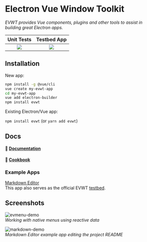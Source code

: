 # Electron Vue Window Toolkit 
_EVWT provides Vue components, plugins and other tools to assist in building great Electron apps._

| Unit Tests  | Testbed App  |
|:-:|:-:|
| <a href="https://travis-ci.org/evwt/evwt"><img src="https://travis-ci.org/evwt/evwt.svg?branch=master" valign="middle"></a> | <a href="https://travis-ci.org/evwt/evwt-example-markdown-editor"><img src="https://travis-ci.org/evwt/evwt-example-markdown-editor.svg?branch=master" valign="middle"></a> |

## Installation

New app:

```bash
npm install -g @vue/cli
vue create my-evwt-app
cd my-evwt-app
vue add electron-builder
npm install evwt
```

Existing Electron/Vue app:

`npm install evwt` (or `yarn add evwt`)

## Docs

#### 📖 [Documentation](https://evwt.net/)

#### 📒 [Cookbook](https://github.com/evwt/evwt/blob/master/CookBook.md)

### Example Apps

[Markdown Editor](https://github.com/evwt/evwt-example-markdown-editor) 
<br> This app also serves as the official EVWT [testbed](https://github.com/evwt/evwt-example-markdown-editor/tree/master/test). 

## Screenshots

![evmenu-demo](https://user-images.githubusercontent.com/611996/89112631-2654df00-d42b-11ea-8f7a-eec2c9ab4e83.gif)
<br>
<i>Working with native menus using reactive data</i>

![markdown-demo](https://user-images.githubusercontent.com/611996/89716173-77eff300-d970-11ea-8119-e736a6b5671a.png)
<br>
<i>Markdown Editor example app editing the project README</i>

